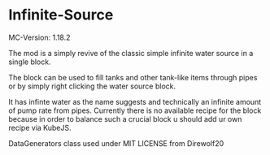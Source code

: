 # Infinite-Source

MC-Version: 1.18.2

The mod is a simply revive of the classic simple infinite water source in a single block.

The block can be used to fill tanks and other tank-like items through pipes or by simply right clicking the water source block.

It has infinte water as the name suggests and technically an infinite amount of pump rate from pipes.
Currently there is no available recipe for the block because in order to balance such a crucial block u should add ur own recipe via KubeJS.

DataGenerators class used under MIT LICENSE from Direwolf20
